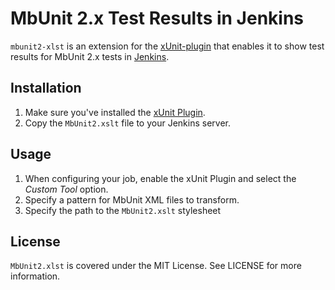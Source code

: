# MbUnit 2.x Test Results in Jenkins

`mbunit2-xlst` is an extension for the [xUnit-plugin](https://wiki.jenkins-ci.org/display/JENKINS/xUnit+Plugin)
that enables it to show test results for MbUnit 2.x tests in
[Jenkins](http://jenkins-ci.org/).

## Installation

1. Make sure you've installed the [xUnit Plugin](https://wiki.jenkins-ci.org/display/JENKINS/xUnit+Plugin).
2. Copy the `MbUnit2.xslt` file to your Jenkins server.

## Usage

1. When configuring your job, enable the xUnit Plugin and select the
   *Custom Tool* option.
2. Specify a pattern for MbUnit XML files to transform.
3. Specify the path to the `MbUnit2.xslt` stylesheet

## License

`MbUnit2.xlst` is covered under the MIT License. See LICENSE for more
information.
